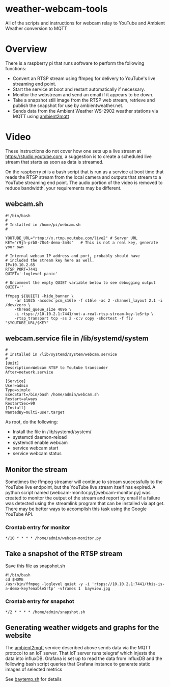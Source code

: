 # weather-webcam-tools
All of the scripts and instructions for webcam relay to YouTube and Ambient Weather conversion to MQTT

# Overview
There is a raspberry pi that runs software to perform the following functions:
*    Convert an RTSP stream using ffmpeg for delivery to YouTube's live streaming end point.
*    Start the service at boot and restart automatically if necessary.
*    Monitor the webstream and send an email if it appears to be down.
*    Take a snapshot still image from the RTSP web stream, retrieve and publish the snapshot for use by ambientweather.net.
*    Sends data from the Ambient Weather WS-2902 weather stations via MQTT using [ambient2mqtt](https://github.com/dkoneill/ambient2mqtt)

# Video

These instructions do not cover how one sets up a live stream at
https://studio.youtube.com, a suggestion is to create a scheduled live
stream that starts as soon as data is streamed.

On the raspberry pi is a bash script that is run as a service at boot
time that reads the RTSP stream from the local camera and outputs that
stream to a YouTube streaming end point. The audio portion of the
video is removed to reduce bandwidth, your requirements may be
different.

## webcam.sh
```
#!/bin/bash
#
# Installed in /home/pi/webcam.sh
#

YOUTUBE_URL="rtmp://x.rtmp.youtube.com/live2" # Server URL
KEY="r9jh-prb8-78s4-demo-3m4s"   # This is not a real key, generate your own

# Internal webcam IP address and port, probably should have
# included the stream key here as well.
IP=10.10.2.65
RTSP_PORT=7441
QUIET='-loglevel panic'

# Uncomment the empty QUIET variable below to see debugging output
QUIET=''

ffmpeg ${QUIET} -hide_banner \
	-ar 11025 -acodec pcm_s16le -f s16le -ac 2 -channel_layout 2.1 -i /dev/zero \
	-thread_queue_size 4096 \
	-i rtsps://10.10.2.1:7441/not-a-real-rtsp-stream-key-leSrtp \
	-rtsp_transport tcp -ss 2 -c:v copy -shortest -f flv "$YOUTUBE_URL/$KEY"
```

## webcam.service file in /lib/systemd/system
```
#
# Installed in /lib/systemd/system/webcam.service
#
[Unit]
Description=Webcam RTSP to Youtube transcoder
After=network.service

[Service]
User=admin
Type=simple
ExecStart=/bin/bash /home/admin/webcam.sh
Restart=always
RestartSec=90
[Install]
WantedBy=multi-user.target
```
As root, do the following:
* Install the file in /lib/systemd/system/
* systemctl daemon-reload
* systemctl enable webcam
* service webcam start
* service webcam status

## Monitor the stream

Sometimes the ffmpeg streamer will continue to stream successfully to
the YouTube live endpoint, but the YouTube live stream itself has
expired. A python script named (webcam-monitor.py)[webcam-monitor.py] was created to
monitor the output of the stream and report by email if a failure was
detected using the streamlink program that can be installed via apt
get. There may be better ways to accomplish this task using the Google
YouTube API.

### Crontab entry for monitor
```
*/10 * * * * /home/admin/webcam-monitor.py
```

## Take a snapshot of the RTSP stream
Save this file as snapshot.sh
```
#!/bin/bash
cd $HOME
/usr/bin/ffmpeg -loglevel quiet -y -i 'rtsps://10.10.2.1:7441/this-is-a-demo-key?enableSrtp' -vframes 1  bayview.jpg
```

### Crontab entry for snapshot
```
*/2 * * * * /home/admin/snapshot.sh
```

## Generating weather widgets and graphs for the website

The [ambient2mqtt](https://github.com/dkoneill/ambient2mqtt) service described above sends data via the MQTT
protocol to an IoT server. That IoT server runs telegraf which injests
the data into influxDB. Grafana is set up to read the data from
influxDB and the following bash script queries that Grafana instance
to generate static images of selected metrics

See [baytemp.sh](baytemp.sh) for details

